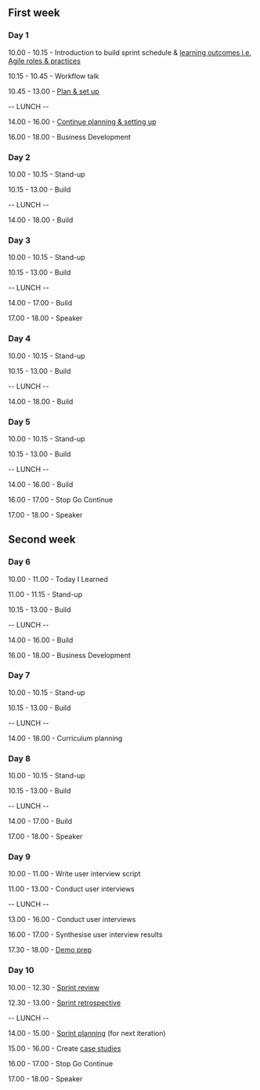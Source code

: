 ## First week
### Day 1
10.00 - 10.15 - Introduction to build sprint schedule & [learning outcomes i.e. Agile roles & practices](../learning-outcomes.md)

10.15 - 10.45 - Workflow talk

10.45 - 13.00 - [Plan & set up](./preparing-for-build-sprint.md)

-- LUNCH --

14.00 - 16.00 - [Continue planning & setting up](./preparing-for-build-sprint.md)

16.00 - 18.00 - Business Development

### Day 2
10.00 - 10.15 - Stand-up

10.15 - 13.00 - Build

-- LUNCH --

14.00 - 18.00 - Build

### Day 3
10.00 - 10.15 - Stand-up

10.15 - 13.00 - Build

-- LUNCH --

14.00 - 17.00 - Build

17.00 - 18.00 - Speaker

### Day 4
10.00 - 10.15 - Stand-up

10.15 - 13.00 - Build

-- LUNCH --

14.00 - 18.00 - Build

### Day 5
10.00 - 10.15 - Stand-up

10.15 - 13.00 - Build

-- LUNCH --

14.00 - 16.00 - Build

16.00 - 17.00 - Stop Go Continue

17.00 - 18.00 - Speaker

## Second week
### Day 6
10.00 - 11.00 - Today I Learned

11.00 - 11.15 - Stand-up

10.15 - 13.00 - Build

-- LUNCH --

14.00 - 16.00 - Build

16.00 - 18.00 - Business Development

### Day 7
10.00 - 10.15 - Stand-up

10.15 - 13.00 - Build

-- LUNCH --

14.00 - 18.00 - Curriculum planning

### Day 8
10.00 - 10.15 - Stand-up

10.15 - 13.00 - Build

-- LUNCH --

14.00 - 17.00 - Build

17.00 - 18.00 - Speaker

### Day 9
10.00 - 11.00 - Write user interview script

11.00 - 13.00 - Conduct user interviews

-- LUNCH --

13.00 - 16.00 - Conduct user interviews

16.00 - 17.00 - Synthesise user interview results

17.30 - 18.00 - [Demo prep](https://github.com/dwyl/process-handbook#sprint-demo-prep)

### Day 10
10.00 - 12.30 - [Sprint review](https://github.com/dwyl/process-handbook#the-demo)

12.30 - 13.00 - [Sprint retrospective](https://github.com/dwyl/process-handbook#retrospective)

-- LUNCH --

14.00 - 15.00 - [Sprint planning](https://github.com/dwyl/process-handbook#sprint-planning) (for next iteration)

15.00 - 16.00 - Create [case studies](https://github.com/foundersandcoders/case-studies)

16.00 - 17.00 - Stop Go Continue

17.00 - 18.00 - Speaker
